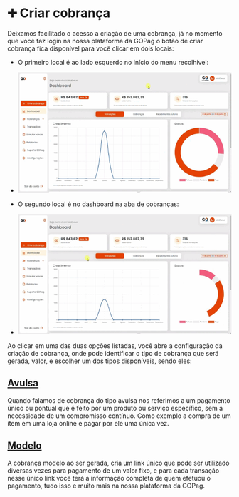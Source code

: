 # ➕ Criar cobrança

Deixamos facilitado o acesso a criação de uma cobrança, já no momento que você faz login na nossa plataforma da GOPag o botão de criar cobrança fica disponível para você clicar em dois locais:
- O primeiro local é ao lado esquerdo no início do menu recolhível:
- ![](../assets/prints/criar_cobranca_dashboard_1.gif)

- O segundo local é no dashboard na aba de cobranças:
- ![](../assets/prints/criar_cobranca_dashboard_2.gif)

Ao clicar em uma das duas opções listadas, você abre a configuração da criação de cobrança, onde pode identificar o tipo de cobrança que será gerada, valor, e escolher um dos tipos disponíveis, sendo eles:

## [**Avulsa**](https://docs.gopag.com.br/criar_cobranca/link_cobranca)

Quando falamos de cobrança do tipo avulsa nos referimos a um pagamento único ou pontual que é feito por um produto ou serviço específico, sem a necessidade de um compromisso contínuo. Como exemplo a compra de um item em uma loja online e pagar por ele uma única vez.

## [**Modelo**](https://docs.gopag.com.br/criar_cobranca/link_cobranca/link_cobranca_modelo)

A cobrança modelo ao ser gerada, cria um link único que pode ser utilizado diversas vezes para pagamento de um valor fixo, e para cada transação nesse único link você terá a informação completa de quem efetuou o pagamento, tudo isso e muito mais na nossa  plataforma da GOPag.

<!-- # [**Recorrente**](https://docs.gopag.com.br/criar_cobranca/link_cobranca/link_cobranca_recorrente)

<p>O pagamento recorrente é um método de cobrança periódica, feita com recorrência mensal, quinzenal ou anual enquanto o contrato de serviço durar. Entre os serviços que utilizam o sistema de pagamento recorrente, podemos falar de cursos, contabilidade, mensalidade escolar, honorários, editoras e empresas de telecomunicações.</p> -->
